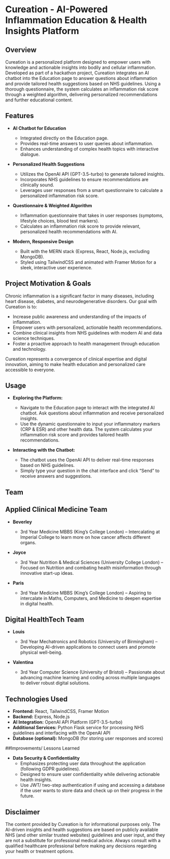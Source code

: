 # Cureation - AI-Powered Inflammation Education & Health Insights Platform

## Overview

Cureation is a personalized platform designed to empower users with knowledge and actionable insights into bodily and cellular inflammation. Developed as part of a hackathon project, Cureation integrates an AI chatbot into the Education page to answer questions about inflammation and provide tailored health suggestions based on NHS guidelines. Using a thorough questionnaire, the system calculates an inflammation risk score through a weighted algorithm, delivering personalized recommendations and further educational content.

## Features

- **AI Chatbot for Education**
  - Integrated directly on the Education page.
  - Provides real-time answers to user queries about inflammation.
  - Enhances understanding of complex health topics with interactive dialogue.

- **Personalized Health Suggestions**
  - Utilizes the OpenAI API (GPT-3.5-turbo) to generate tailored insights.
  - Incorporates NHS guidelines to ensure recommendations are clinically sound.
  - Leverages user responses from a smart questionnaire to calculate a personalized inflammation risk score.

- **Questionnaire & Weighted Algorithm**
  - Inflammation questionnaire that takes in user responses (symptoms, lifestyle choices, blood test markers).
  - Calculates an inflammation risk score to provide relevant, personalized health recommendations with AI.

- **Modern, Responsive Design**
  - Built with the MERN stack (Express, React, Node.js, excluding MongoDB).
  - Styled using TailwindCSS and animated with Framer Motion for a sleek, interactive user experience.

## Project Motivation & Goals

Chronic inflammation is a significant factor in many diseases, including heart disease, diabetes, and neurodegenerative disorders. Our goal with Cureation is to:

- Increase public awareness and understanding of the impacts of inflammation.
- Empower users with personalized, actionable health recommendations.
- Combine clinical insights from NHS guidelines with modern AI and data science techniques.
- Foster a proactive approach to health management through education and technology.

Cureation represents a convergence of clinical expertise and digital innovation, aiming to make health education and personalized care accessible to everyone.

## Usage

- **Exploring the Platform:**
  - Navigate to the Education page to interact with the integrated AI chatbot. Ask questions about inflammation and receive personalized insights.
  - Use the dynamic questionnaire to input your inflammatory markers (CRP & ESR) and other health data. The system calculates your inflammation risk score and provides tailored health recommendations.

- **Interacting with the Chatbot:**
  - The chatbot uses the OpenAI API to deliver real-time responses based on NHS guidelines.
  - Simply type your question in the chat interface and click “Send” to receive answers and suggestions.

## Team

  ## Applied Clinical Medicine Team
  
  - **Beverley**
    - 3rd Year Medicine MBBS (King’s College London) – Intercalating at Imperial College to learn more on how cancer affects different organs.
  
  - **Joyce**
    - 3rd Year Nutrition & Medical Sciences (University College London) – Focused on Nutrition and combating health misinformation through innovative start-up ideas.
  
  - **Paris**
    - 3rd Year Medicine MBBS (King’s College London) – Aspiring to intercalate in Maths, Computers, and Medicine to deepen expertise in digital health.

  ## Digital HealthTech Team
    
  - **Louis**
    - 3rd Year Mechatronics and Robotics (University of Birmingham) – Developing AI-driven applications to connect users and promote physical well-being.

  - **Valentina**
    - 3rd Year Computer Science (University of Bristol) – Passionate about advancing machine learning and coding across multiple languages to deliver robust digital solutions.

## Technologies Used

- **Frontend:** React, TailwindCSS, Framer Motion
- **Backend:** Express, Node.js
- **AI Integration:** OpenAI API Platform (GPT-3.5-turbo)
- **Additional Services:** Python Flask service for processing NHS guidelines and interfacing with the OpenAI API
- **Database (optional):** MongoDB (for storing user responses and scores)

##Improvements/ Lessons Learned

- **Data Security & Confidentiality**
  - Emphasizes protecting user data throughout the application (following GDPR guidelines).
  - Designed to ensure user confidentiality while delivering actionable health insights.
  - Use JWT/ two-step authentication if using and accessing a database if the user wants to store data and check up on their progress in the future.

## Disclaimer

The content provided by Cureation is for informational purposes only. The AI-driven insights and health suggestions are based on publicly available NHS (and other similar trusted websites) guidelines and user input, and they are not a substitute for professional medical advice. Always consult with a qualified healthcare professional before making any decisions regarding your health or treatment options.

